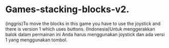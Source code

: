 # Games-stacking-blocks-v2.
(inggris)To move the blocks in this game you have to use the joystick and there is version 1 which uses buttons. (Indonesia)Untuk menggerakkan balok dalam permainan ini Anda harus menggunakan joystick dan ada versi 1 yang menggunakan tombol. 
